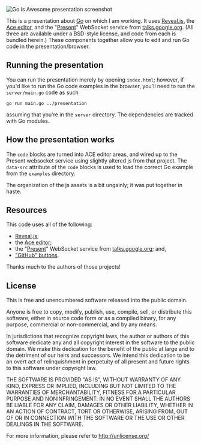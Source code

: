 ![Go is Awesome presentation screenshot](https://raw.github.com/kljensen/go-is-awesome/master/presentation/img/presentation-screenshot.png)

This is a presentation about [Go](http://golang.org) on which
I am working.  It uses [Reveal.js](http://lab.hakim.se/reveal-js/),
the [Ace editor](http://ajaxorg.github.io/ace/),
and the "[Present](https://code.google.com/p/go/source/browse/?repo=talks#hg%2Fpresent)" WebSocket service
from [talks.google.org](http://talks.golang.org/).  (All three are 
available under a BSD-style license, and code from each is 
bundled herein.)  These components together allow you
to edit and run Go code in the presentation/browser.

## Running the presentation

You can run the presentation merely by opening `index.html`; however,
if you'd like to run the Go code examples in the browser, you'll need
to run the `server/main.go` code as such

	go run main.go ../presentation

assuming that you're in the `server` directory.  The dependencies are
tracked with Go modules. 

## How the presentation works

The `code` blocks are turned into ACE editor areas, and wired up
to the Present websocket service using slightly altered js from that
project.  The `data-src` attribute of the `code` blocks is used to
load the correct Go example from the `examples` directory.

The organization of the js assets is a bit ungainly; it was put
together in haste.

## Resources

This code uses all of the following:

* [Reveal.js](http://lab.hakim.se/reveal-js/);
* the [Ace editor](http://ajaxorg.github.io/ace/);
* the "[Present](https://code.google.com/p/go/source/browse/?repo=talks#hg%2Fpresent)" WebSocket service from [talks.google.org](http://talks.golang.org/); and,
* ["GitHub" buttons](https://github.com/michenriksen/css3buttons).

Thanks much to the authors of those projects!

## License

This is free and unencumbered software released into the public domain.

Anyone is free to copy, modify, publish, use, compile, sell, or
distribute this software, either in source code form or as a compiled
binary, for any purpose, commercial or non-commercial, and by any
means.

In jurisdictions that recognize copyright laws, the author or authors
of this software dedicate any and all copyright interest in the
software to the public domain. We make this dedication for the benefit
of the public at large and to the detriment of our heirs and
successors. We intend this dedication to be an overt act of
relinquishment in perpetuity of all present and future rights to this
software under copyright law.

THE SOFTWARE IS PROVIDED "AS IS", WITHOUT WARRANTY OF ANY KIND,
EXPRESS OR IMPLIED, INCLUDING BUT NOT LIMITED TO THE WARRANTIES OF
MERCHANTABILITY, FITNESS FOR A PARTICULAR PURPOSE AND NONINFRINGEMENT.
IN NO EVENT SHALL THE AUTHORS BE LIABLE FOR ANY CLAIM, DAMAGES OR
OTHER LIABILITY, WHETHER IN AN ACTION OF CONTRACT, TORT OR OTHERWISE,
ARISING FROM, OUT OF OR IN CONNECTION WITH THE SOFTWARE OR THE USE OR
OTHER DEALINGS IN THE SOFTWARE.

For more information, please refer to <http://unlicense.org/>
